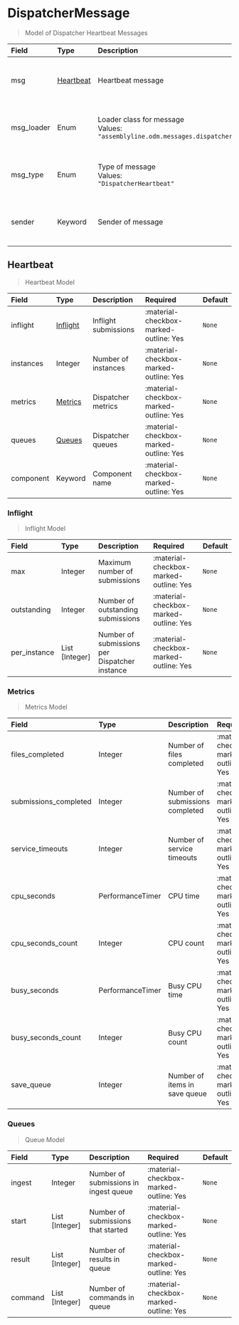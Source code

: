 [comment]: # (AUTOGENERATED MARKDOWN CONTENT. UPDATES TO ODM DOCUMENTATION SHOULD BE DONE THROUGH ASSEMBLYLINE-BASE REPO!)
# DispatcherMessage
> Model of Dispatcher Heartbeat Messages

| Field | Type | Description | Required | Default |
| :--- | :--- | :--- | :--- | :--- |
| msg | [Heartbeat](assemblyline4_docs/odm/messages/dispatcher_heartbeat/#heartbeat) | Heartbeat message | :material-checkbox-marked-outline: Yes | `None` |
| msg_loader | Enum | Loader class for message<br>Values:<br>`"assemblyline.odm.messages.dispatcher_heartbeat.DispatcherMessage"` | :material-checkbox-marked-outline: Yes | `assemblyline.odm.messages.dispatcher_heartbeat.DispatcherMessage` |
| msg_type | Enum | Type of message<br>Values:<br>`"DispatcherHeartbeat"` | :material-checkbox-marked-outline: Yes | `DispatcherHeartbeat` |
| sender | Keyword | Sender of message | :material-checkbox-marked-outline: Yes | `None` |


[comment]: # (AUTOGENERATED MARKDOWN CONTENT. UPDATES TO ODM DOCUMENTATION SHOULD BE DONE THROUGH ASSEMBLYLINE-BASE REPO!)
## Heartbeat
> Heartbeat Model

| Field | Type | Description | Required | Default |
| :--- | :--- | :--- | :--- | :--- |
| inflight | [Inflight](assemblyline4_docs/odm/messages/dispatcher_heartbeat/#inflight) | Inflight submissions | :material-checkbox-marked-outline: Yes | `None` |
| instances | Integer | Number of instances | :material-checkbox-marked-outline: Yes | `None` |
| metrics | [Metrics](assemblyline4_docs/odm/messages/dispatcher_heartbeat/#metrics) | Dispatcher metrics | :material-checkbox-marked-outline: Yes | `None` |
| queues | [Queues](assemblyline4_docs/odm/messages/dispatcher_heartbeat/#queues) | Dispatcher queues | :material-checkbox-marked-outline: Yes | `None` |
| component | Keyword | Component name | :material-checkbox-marked-outline: Yes | `None` |


[comment]: # (AUTOGENERATED MARKDOWN CONTENT. UPDATES TO ODM DOCUMENTATION SHOULD BE DONE THROUGH ASSEMBLYLINE-BASE REPO!)
### Inflight
> Inflight Model

| Field | Type | Description | Required | Default |
| :--- | :--- | :--- | :--- | :--- |
| max | Integer | Maximum number of submissions | :material-checkbox-marked-outline: Yes | `None` |
| outstanding | Integer | Number of outstanding submissions | :material-checkbox-marked-outline: Yes | `None` |
| per_instance | List [Integer] | Number of submissions per Dispatcher instance | :material-checkbox-marked-outline: Yes | `None` |


[comment]: # (AUTOGENERATED MARKDOWN CONTENT. UPDATES TO ODM DOCUMENTATION SHOULD BE DONE THROUGH ASSEMBLYLINE-BASE REPO!)
### Metrics
> Metrics Model

| Field | Type | Description | Required | Default |
| :--- | :--- | :--- | :--- | :--- |
| files_completed | Integer | Number of files completed | :material-checkbox-marked-outline: Yes | `None` |
| submissions_completed | Integer | Number of submissions completed | :material-checkbox-marked-outline: Yes | `None` |
| service_timeouts | Integer | Number of service timeouts | :material-checkbox-marked-outline: Yes | `None` |
| cpu_seconds | PerformanceTimer | CPU time | :material-checkbox-marked-outline: Yes | `None` |
| cpu_seconds_count | Integer | CPU count | :material-checkbox-marked-outline: Yes | `None` |
| busy_seconds | PerformanceTimer | Busy CPU time | :material-checkbox-marked-outline: Yes | `None` |
| busy_seconds_count | Integer | Busy CPU count | :material-checkbox-marked-outline: Yes | `None` |
| save_queue | Integer | Number of items in save queue | :material-checkbox-marked-outline: Yes | `None` |


[comment]: # (AUTOGENERATED MARKDOWN CONTENT. UPDATES TO ODM DOCUMENTATION SHOULD BE DONE THROUGH ASSEMBLYLINE-BASE REPO!)
### Queues
> Queue Model

| Field | Type | Description | Required | Default |
| :--- | :--- | :--- | :--- | :--- |
| ingest | Integer | Number of submissions in ingest queue | :material-checkbox-marked-outline: Yes | `None` |
| start | List [Integer] | Number of submissions that started | :material-checkbox-marked-outline: Yes | `None` |
| result | List [Integer] | Number of results in queue | :material-checkbox-marked-outline: Yes | `None` |
| command | List [Integer] | Number of commands in queue | :material-checkbox-marked-outline: Yes | `None` |


